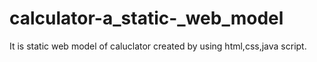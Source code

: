 # calculator-a_static-_web_model
It is static web model of caluclator created by using html,css,java script.
